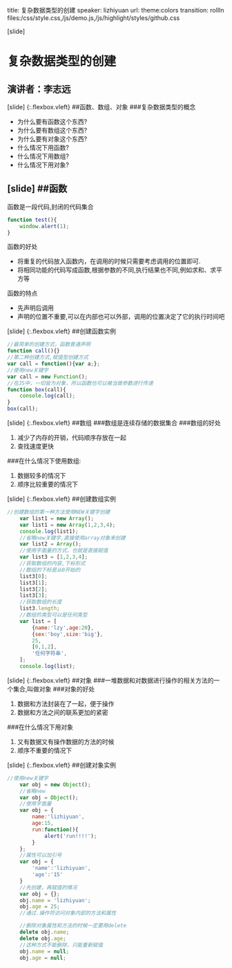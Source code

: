 title: 复杂数据类型的创建
speaker: lizhiyuan
url:
theme:colors 
transition: rollIn
files:/css/style.css,/js/demo.js,/js/highlight/styles/github.css


[slide]
# 复杂数据类型的创建
## 演讲者：李志远

[slide] {:.flexbox.vleft}
##函数、数组、对象
###复杂数据类型的概念
- 为什么要有函数这个东西?
- 为什么要有数组这个东西?
- 为什么要有对象这个东西?
- 什么情况下用函数?
- 什么情况下用数组?
- 什么情况下用对象?

[slide]
##函数
----
函数是一段代码,封闭的代码集合
```javascript
function test(){
    window.alert(1);
}
```

函数的好处
- 将重复的代码放入函数内，在调用的时候只需要考虑调用的位置即可.
- 将相同功能的代码写成函数,根据参数的不同,执行结果也不同,例如求和、求平方等

函数的特点
- 先声明后调用
- 声明的位置不重要,可以在内部也可以外部，调用的位置决定了它的执行时间吧

[slide] {:.flexbox.vleft}
##创建函数实例
```javascript
//最简单的创建方式，函数普通声明
function call(){}
//第二种创建方式,赋值型创建方式
var call = function(){var a;};
//使用new关键字
var call = new Function();
//在JS中，一切皆为对象，所以函数也可以被当做参数进行传递
function box(call){
    console.log(call);
}
box(call);
```

[slide] {:.flexbox.vleft}
##数组
###数组是连续存储的数据集合
###数组的好处
1. 减少了内存的开销，代码顺序存放在一起
2. 查找速度更快

###在什么情况下使用数组:
1. 数据较多的情况下
2. 顺序比较重要的情况下

[slide] {:.flexbox.vleft}
##创建数组实例
```javascript
//创建数组的第一种方法使用NEW关键字创建
    var list1 = new Array();
    var list1 = new Array(1,2,3,4);
    console.log(list1);
    //省略new关键字,直接使用array对象来创建
    var list2 = Array();
    //使用字面量的方式，也就是直接赋值
    var list3 = [1,2,3,4];
    //获取数组的内容,下标形式
    //数组的下标是从0开始的
    list3[0];
    list3[1];
    list3[2];
    list3[3];
    //获取数组的长度
    list3.length;
    //数组的类型可以是任何类型
    var list = [
        {name:'lzy',age:20},
        {sex:'boy',size:'big'},
        25,
        [0,1,2],
        '任何字符串',
    ];
    console.log(list);
```

[slide] {:.flexbox.vleft}
##对象
###一堆数据和对数据进行操作的相关方法的一个集合,叫做对象
###对象的好处
1. 数据和方法封装在了一起，便于操作
2. 数据和方法之间的联系更加的紧密

###在什么情况下用对象
1. 又有数据又有操作数据的方法的时候
2. 顺序不重要的情况下

[slide] {:.flexbox.vleft}
##创建对象实例
```javascript
//使用new关键字
    var obj = new Object();
    //省略new
    var obj = Object();
    //使用字面量
    var obj = {
        name:'lizhiyuan',
        age:15,
        run:function(){
            alert('run!!!!');
        }
    };
    //属性可以加引号
    var obj = {
        'name':'lizhiyuan',
        'age':'15'
    }
    //先创建，再赋值的情况
    var obj = {};
    obj.name = 'lizhiyuan';
    obj.age = 25;
    //通过.操作符访问对象内部的方法和属性

    //删除对象属性和方法的时候一定要用delete
    delete obj.name;
    delete obj.age;
    //这种方式不能删除，只能重新赋值
    obj.name = null;
    obj.age = null;
```

